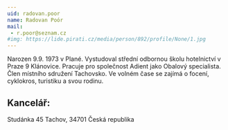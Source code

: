 ```yaml
---
uid: radovan.poor
name: Radovan Poór
mail:
 - r.poor@seznam.cz
#img: https://lide.pirati.cz/media/person/892/profile/None/1.jpg
---
```

Narozen 9.9. 1973 v Plané. Vystudoval střední odbornou školu hotelnictví v Praze 9 Klánovice. Pracuje pro společnost Adient jako Obalový specialista. Člen místního sdružení Tachovsko. Ve volném čase se zajímá o focení, cyklokros, turistiku a svou rodinu.

## Kancelář:

Studánka 45
Tachov, 34701
Česká republika